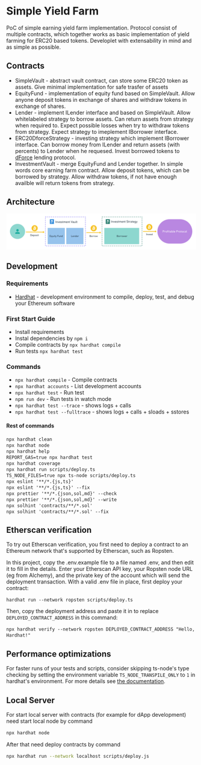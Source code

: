 # Simple Yield Farm

PoC of simple earning yield farm implementation. 
Protocol consist of multiple contracts, which together works as basic implementation of yield farming for ERC20 based tokens.
Developlet with extensability in mind and as simple as possible.

## Contracts

* SimpleVault - abstract vault contract, can store some ERC20 token as assets. Give minimal implementation for safe trasfer of assets
* EquityFund - implementation of equity fund based on SimpleVault. Allow anyone deposit tokens in exchange of shares and withdraw tokens in exchange of shares.
* Lender - implement ILender interface and based on SimpleVault. Allow whitelabeled strategy to borrow assets. Can return assets from strategy when required to. Expect possible losses when try to withdraw tokens from strategy. Expect strategy to imeplement IBorrower interface.
* ERC20DforceStrategy - investing strategy which implement IBorrower interface. Can borrow money from ILender and return assets (with percents) to Lender when he requesed. Invest borrowed tokens to [dForce](https://dforce.network/) lending protocol.
* InvestmentVault - merge EquityFund and Lender together. In simple words core earning farm contract. Allow deposit tokens, which can be borrowed by strategy. Allow withdraw tokens, if not have enough availble will return tokens from strategy.

## Architecture

![Architecture Overview](https://github.com/LeoVS09/simple-yield-farm/blob/main/assets/Yield_Farm_Architecture.png?raw=true)

## Development

### Requirements

* [Hardhat](https://hardhat.org/getting-started/#installation) - development environment to compile, deploy, test, and debug your Ethereum software

### First Start Guide

* Install requirements
* Instal dependencies by `npm i`
* Compile contracts by `npx hardhat compile`
* Run tests `npx hardhat test`

### Commands

* `npx hardhat compile` - Compile contracts
* `npx hardhat accounts` - List development accounts
* `npx hardhat test` - Run test
* `npm run dev` - Run tests in watch mode
* `npx hardhat test --trace` - shows logs + calls
* `npx hardhat test --fulltrace` - shows logs + calls + sloads + sstores

#### Rest of commands

```shell
npx hardhat clean
npx hardhat node
npx hardhat help
REPORT_GAS=true npx hardhat test
npx hardhat coverage
npx hardhat run scripts/deploy.ts
TS_NODE_FILES=true npx ts-node scripts/deploy.ts
npx eslint '**/*.{js,ts}'
npx eslint '**/*.{js,ts}' --fix
npx prettier '**/*.{json,sol,md}' --check
npx prettier '**/*.{json,sol,md}' --write
npx solhint 'contracts/**/*.sol'
npx solhint 'contracts/**/*.sol' --fix
```

## Etherscan verification

To try out Etherscan verification, you first need to deploy a contract to an Ethereum network that's supported by Etherscan, such as Ropsten.

In this project, copy the .env.example file to a file named .env, and then edit it to fill in the details. Enter your Etherscan API key, your Ropsten node URL (eg from Alchemy), and the private key of the account which will send the deployment transaction. With a valid .env file in place, first deploy your contract:

```shell
hardhat run --network ropsten scripts/deploy.ts
```

Then, copy the deployment address and paste it in to replace `DEPLOYED_CONTRACT_ADDRESS` in this command:

```shell
npx hardhat verify --network ropsten DEPLOYED_CONTRACT_ADDRESS "Hello, Hardhat!"
```

## Performance optimizations

For faster runs of your tests and scripts, consider skipping ts-node's type checking by setting the environment variable `TS_NODE_TRANSPILE_ONLY` to `1` in hardhat's environment. For more details see [the documentation](https://hardhat.org/guides/typescript.html#performance-optimizations).


## Local Server

For start local server with contracts (for example for dApp development) need start local node by command

```bash
npx hardhat node
```

After that need deploy contracts by command

```bash
npx hardhat run --network localhost scripts/deploy.js
```
